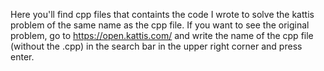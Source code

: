 Here you'll find cpp files that containts the code I wrote to solve the kattis problem of the same name as the cpp file. If you want to see the original problem, go to https://open.kattis.com/ and write the name of the cpp file (without the .cpp) in the search bar in the upper right corner and press enter.
